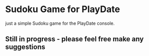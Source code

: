 # Sudoku Game for PlayDate

just a simple Sudoku game for the PlayDate console.  

## Still in progress - please feel free make any suggestions

